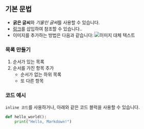 ## 기본 문법

- **굵은 글씨**와 *기울인 글씨*를 사용할 수 있습니다.
- [링크](https://www.github.com)를 삽입하여 참조할 수 있습니다..
- 이미지를 추가하는 방법은 다음과 같습니다:
  ![이미지 대체 텍스트](https://github.githubassets.com/assets/GitHub-Mark-ea2971cee799.png)


### 목록 만들기


1. 순서가 있는 목록
2. 순서를 가진 항목 추가
	- 순서가 없는 하위 목록
	- 또 다른 항목

### 코드 예시

`inline 코드`를 사용하거나, 아래와 같은 코드 블럭을 사용할 수 있습니다.

```python
def hello_world():
	print("Hello, Markdown!")
```
